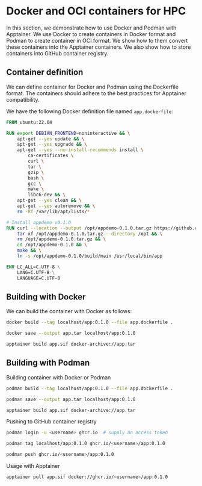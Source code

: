 # Docker and OCI containers for HPC
In this section, we demonstrate how to use Docker and Podman with Apptainer.
We use Docker to create containers in Docker format and Podman to create container in OCI format.
We show how to them convert these containers into the Apptainer containers.
We also show how to store containers into GitHub container registry.


## Container definition
We can define container for Docker and Podman using the Dockerfile format.
The containers should adhere to the best practices for Apptainer compatibility.

We have the following Docker definition file named `app.dockerfile`:

```dockerfile
FROM ubuntu:22.04

RUN export DEBIAN_FRONTEND=noninteractive && \
    apt-get --yes update && \
    apt-get --yes upgrade && \
    apt-get --yes --no-install-recommends install \
        ca-certificates \
        curl \
        tar \
        gzip \
        bash \
        gcc \
        make \
        libc6-dev && \
    apt-get --yes clean && \
    apt-get --yes autoremove && \
    rm -Rf /var/lib/apt/lists/*

# Install appdemo v0.1.0
RUN curl --location --output /opt/appdemo-0.1.0.tar.gz https://github.com/jaantollander/appdemo/archive/refs/tags/v0.1.0.tar.gz && \
    tar xf /opt/appdemo-0.1.0.tar.gz --directory /opt && \
    rm /opt/appdemo-0.1.0.tar.gz && \
    cd /opt/appdemo-0.1.0 && \
    make && \
    ln -s /opt/appdemo-0.1.0/build/main /usr/local/bin/app

ENV LC_ALL=C.UTF-8 \
    LANG=C.UTF-8 \
    LANGUAGE=C.UTF-8
```


## Building with Docker
We can build the container with Docker as follows:

```sh
docker build --tag localhost/app:0.1.0 --file app.dockerfile .
```

```sh
docker save --output app.tar localhost/app:0.1.0
```

```sh
apptainer build app.sif docker-archive://app.tar
```


## Building with Podman
Building container with Docker or Podman

```sh
podman build --tag localhost/app:0.1.0 --file app.dockerfile .
```

```sh
podman save --output app.tar localhost/app:0.1.0
```

```sh
apptainer build app.sif docker-archive://app.tar
```

Pushing to GitHub container registry

```sh
podman login -u <username> ghcr.io  # supply an access token
```

```sh
podman tag localhost/app:0.1.0 ghcr.io/<username>/app:0.1.0
```

```sh
podman push ghcr.io/<username>/app:0.1.0
```

Usage with Apptainer

```sh
apptainer pull app.sif docker://ghcr.io/<username>/app:0.1.0
```
